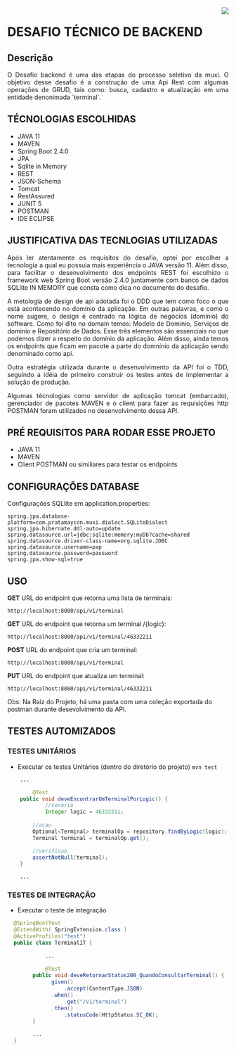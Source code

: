 
<img align="right" src="http://www.muxi.com.br/portugues/wp-content/uploads/sites/2/thegem-logos/logo_d06ebca587fae12271450c25cf2e3654_1x.png">

# DESAFIO TÉCNICO DE BACKEND

## Descrição

<p align="justify">
O Desafio backend é uma das etapas do processo seletivo da muxi. O objetivo desse desafio é a construção de uma Api Rest com algumas operações de GRUD, tais como: busca, cadastro e atualização em uma entidade denonimada `terminal`. </p>

## TÉCNOLOGIAS ESCOLHIDAS

- JAVA 11
- MAVEN
- Spring Boot 2.4.0
- JPA
- Sqlite in Memory
- REST
- JSON-Schema
- Tomcat
- RestAssured
- JUNIT 5
- POSTMAN
- IDE ECLIPSE

## JUSTIFICATIVA DAS TECNLOGIAS UTILIZADAS

<p align="justify">
Após ler atentamente os requisitos do desafio, optei por escolher a tecnologia a qual eu possuia mais experiência o JAVA versão 11. Além disso, para facilitar o desenvolvimento dos endpoints REST foi escolhido o framework web Spring Boot versão 2.4.0 juntamente com banco de dados SQLlite IN MEMORY que consta como dica no documento do desafio. </p>

<p align="justify">
A metologia de design de api adotada foi o DDD que tem como foco o que está acontecendo no domínio da aplicação. Em outras palavras, e como o nome sugere, o design é centrado na lógica de negócios (domínio) do software. Como foi dito no domain temos: Modelo de Dominio, Serviços de dominio e Repositório de Dados. Esse três elementos são essenciais no que podemos dizer a respeito do domínio da aplicação. Além disso, ainda temos os endpoints que ficam em pacote a parte do domnínio da aplicação sendo denominado como api. </p>

<p align="justify">
Outra estratégia utilizada durante o desenvolvimento da API foi o TDD, seguindo a idéia de primeiro construir os testes antes de implementar a solução de produção. </p>

<p align="justify">
Algumas técnologias como servidor de aplicação tomcat (embarcado), gerenciador de pacotes MAVEN e o client para fazer as requisições http POSTMAN foram utilizados no desenvolvimento dessa API. </p>

## PRÉ REQUISITOS PARA RODAR ESSE PROJETO

- JAVA 11
- MAVEN
- Client POSTMAN ou similiares para testar os endpoints

## CONFIGURAÇÕES DATABASE
Configurações SQLlite
em application.properties:
```
spring.jpa.database-platform=com.pratamaycon.muxi.dialect.SQLiteDialect
spring.jpa.hibernate.ddl-auto=update
spring.datasource.url=jdbc:sqlite:memory:myDb?cache=shared
spring.datasource.driver-class-name=org.sqlite.JDBC
spring.datasource.username=pxp
spring.datasource.password=password
spring.jpa.show-sql=true
```

## USO

**GET**
URL do endpoint que retorna uma lista de terminais:

`http://localhost:8080/api/v1/terminal`

**GET**
URL do endpoint que retorna um terminal /{logic}:

`http://localhost:8080/api/v1/terminal/46332211`

**POST**
URL do endpoint que cria um terminal:

`http://localhost:8080/api/v1/terminal`

**PUT**
URL do endpoint que atualiza um terminal:

`http://localhost:8080/api/v1/terminal/46332211`

Obs: Na Raiz do Projeto, há uma pasta com uma coleção exportada do postman durante desevolvimento da API.

## TESTES AUTOMIZADOS

### TESTES UNITÁRIOS 

- Executar os testes Unitários (dentro do diretório do projeto)
`mvn test` 
```java
	...

    	@Test
	public void deveEncontrarUmTerminalPorLogic() {
    		//cenario
    		Integer logic = 46332211;
    	
		//acao
		Optional<Terminal> terminalOp = repository.findByLogic(logic);
		Terminal terminal = terminalOp.get();

		//verificao
		assertNotNull(terminal);
	}
	
	...
```

### TESTES DE INTEGRAÇÃO

- Executar o teste de integração
```java
  @SpringBootTest
  @ExtendWith( SpringExtension.class )
  @ActiveProfiles("test")
  public class TerminalIT {
  
    	    ...
    
    	    @Test
	    public void deveRetornarStatus200_QuandoConsultarTerminal() {
		      given() 
			      .accept(ContentType.JSON)
		      .when()
			      .get("/v1/terminal")
		      .then()
			      .statusCode(HttpStatus.SC_OK);
	    }
 
 	    ...
  }

```
